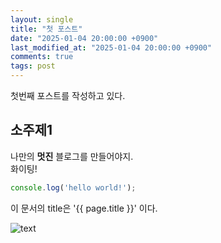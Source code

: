 ```yaml
---
layout: single
title: "첫 포스트"
date: "2025-01-04 20:00:00 +0900"
last_modified_at: "2025-01-04 20:00:00 +0900"
comments: true
tags: post
---
```


첫번째 포스트를 작성하고 있다.

## 소주제1

나만의 __멋진__ 블로그를 만들어야지.<br/>
화이팅!

```javascript
console.log('hello world!');
```

이 문서의 title은 '{{ page.title }}' 이다.

![text](https://picsum.photos/200)
